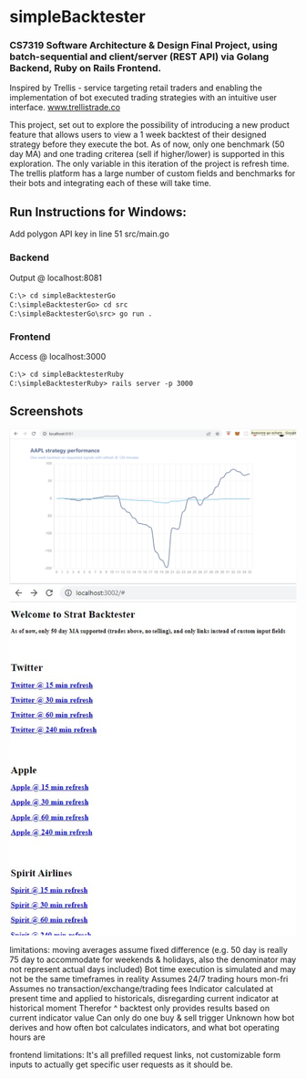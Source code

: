 # simpleBacktester
### CS7319 Software Architecture & Design Final Project, using batch-sequential and client/server (REST API) via Golang Backend, Ruby on Rails Frontend.

Inspired by Trellis - service targeting retail traders and enabling the implementation of bot executed trading strategies with an intuitive user interface. www.trellistrade.co

This project, set out to explore the possibility of introducing a new product feature that allows users to view a 1 week backtest of their designed strategy before they execute the bot. As of now, only one benchmark (50 day MA) and one trading criterea (sell if higher/lower) is supported in this exploration. The only variable in this iteration of the project is refresh time. The trellis platform has a large number of custom fields and benchmarks for their bots and integrating each of these will take time.

## Run Instructions for Windows:
Add polygon API key in line 51 src/main.go
### Backend
Output @ localhost:8081
```
C:\> cd simpleBacktesterGo
C:\simpleBacktesterGo> cd src
C:\simpleBacktesterGo\src> go run .

```
### Frontend
Access @ localhost:3000
```
C:\> cd simpleBacktesterRuby
C:\simpleBacktesterRuby> rails server -p 3000

```


## Screenshots
![Golang Response](./course_documents/Picture1.png)
![Ruby Response](./course_documents/Screenshot%202022-04-08%20123329.jpg)


limitations:
moving averages assume fixed difference (e.g. 50 day is really 75 day to accommodate for weekends & holidays, also the denominator may not represent actual days included)
Bot time execution is simulated and may not be the same timeframes in reality
Assumes 24/7 trading hours mon-fri
Assumes no transaction/exchange/trading fees
Indicator calculated at present time and applied to historicals, disregarding current indicator at historical moment
Therefor ^ backtest only provides results based on current indicator value
Can only do one buy & sell trigger
Unknown how bot derives and how often bot calculates indicators, and what bot operating hours are

frontend limitations:
It's all prefilled request links, not customizable form inputs to actually get specific user requests as it should be.